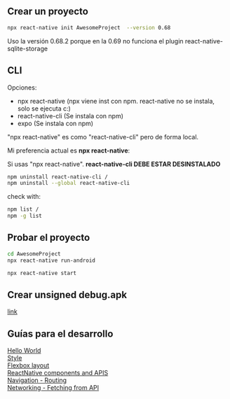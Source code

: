## Crear un proyecto
```bash
npx react-native init AwesomeProject  --version 0.68
```

Uso la versión 0.68.2 porque en la 0.69 no funciona el plugin react-native-sqlite-storage

## CLI
Opciones:  
- npx react-native 	(npx viene inst con npm. react-native no se instala, solo se ejecuta c:)
- react-native-cli 	(Se instala con npm)
- expo 			(Se instala con npm)  
  
"npx react-native" es como "react-native-cli" pero de forma local.  

Mi preferencia actual es **npx react-native**:

Si usas "npx react-native". **react-native-cli DEBE ESTAR DESINSTALADO**
```bash
npm uninstall react-native-cli /
npm uninstall --global react-native-cli
```

check with:
```bash
npm list /
npm -g list
```

## Probar el proyecto
```bash
cd AwesomeProject  
npx react-native run-android  

npx react-native start  
```

## Crear unsigned debug.apk
[link](https://gist.github.com/erickhaendel/0ec3eb90eddac3e9ae6eb9ca40559050)  

## Guías para el desarrollo
[Hello World](https://reactnative.dev/docs/tutorial)  
[Style](https://reactnative.dev/docs/style)  
[Flexbox layout](https://reactnative.dev/docs/flexbox)  
[ReactNative components and APIS](https://reactnative.dev/docs/components-and-apis)  
[Navigation - Routing](https://reactnative.dev/docs/navigation)  
[Networking - Fetching from API](https://reactnative.dev/docs/network)  



